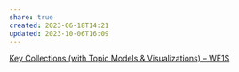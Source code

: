 ```yaml
---
share: true
created: 2023-06-18T14:21
updated: 2023-10-06T16:09
---
```


[Key Collections (with Topic Models & Visualizations) – WE1S](https://we1s.ucsb.edu/research/we1s-materials/collections-topic-models/)
